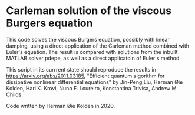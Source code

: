 # Carleman solution of the viscous Burgers equation

This code solves the viscous Burgers equation, possibly with linear damping,
using a direct application of the Carleman method combined with Euler's
equation. The result is compared with solutions from the inbuilt MATLAB solver
pdepe, as well as a direct applicatoin of Euler's method.

This script in its currrent state should reproduce the results
in https://arxiv.org/abs/2011.03185, "Efficient quantum algorithm for
dissipative nonlinear differential equations" by Jin-Peng Liu,
Herman Øie Kolden, Hari K. Krovi, Nuno F. Loureiro, Konstantina Trivisa,
Andrew M. Childs.

Code written by Herman Øie Kolden in 2020.
